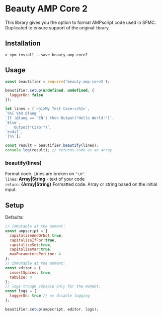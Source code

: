 # Beauty AMP Core 2

This library gives you the option to format AMPscript code used in SFMC.
Duplicated to ensure support of the original library.

## Installation

```
> npm install --save beauty-amp-core2
```

## Usage

``` javascript
const beautifier = require('beauty-amp-core2');

beautifier.setup(undefined, undefined, {
  loggerOn: false
});

let lines = [`<h1>My Test Case:</h1>`,
`%%[ VAR @lang `,
`If (@lang == 'EN') then Output("Hello World!")`,
`Else`,
`	Output("Ciao!")`,
`endif`,
`]%%`];

const result = beautifier.beautify(lines);
console.log(result); // returns code as an array
```

### beautify(lines)
Format code. Lines are broken on `"\n"`.  
`lines`: __Array|String__ - text of your code  
`return`: __{Array|String}__ Formatted code. Array or string based on the initial input.

## Setup

Defaults:
``` javascript
// immutable at the moment:
const ampscript = {
  capitalizeAndOrNot:true,
  capitalizeIfFor:true,
  capitalizeSet:true,
  capitalizeVar:true,
  maxParametersPerLine: 4
};
// immutable at the moment:
const editor = {
  insertSpaces: true,
  tabSize: 4
};
// logs trough console only for the moment.
const logs = {
  loggerOn: true // <= disable logging
};

beautifier.setup(ampscript, editor, logs);
```